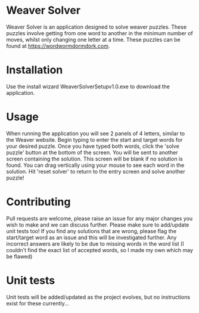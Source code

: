 # Weaver Solver

Weaver Solver is an application designed to solve weaver puzzles. 
These puzzles involve getting from one word to another in the minimum number of moves, whilst only changing one letter at a time. 
These puzzles can be found at https://wordwormdormdork.com.

# Installation

Use the install wizard WeaverSolverSetupv1.0.exe to download the application.

# Usage

When running the application you will see 2 panels of 4 letters, similar to the Weaver website.
Begin typing to enter the start and target words for your desired puzzle.
Once you have typed both words, click the 'solve puzzle' button at the bottom of the screen.
You will be sent to another screen containing the solution. This screen will be blank if no solution is found.
You can drag vertically using your mouse to see each word in the solution.
Hit 'reset solver' to return to the entry screen and solve another puzzle!

# Contributing

Pull requests are welcome, please raise an issue for any major changes you wish to make and we can discuss further.
Please make sure to add/update unit tests too!
If you find any solutions that are wrong, please flag the start/target word as an issue and this will be investigated further.
Any incorrect answers are likely to be due to missing words in the word list (I couldn't find the exact list of accepted words, so I made my own which may be flawed)

# Unit tests

Unit tests will be added/updated as the project evolves, but no instructions exist for these currently...
